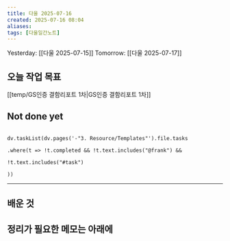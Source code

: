 ```yaml
---
title: 다울 2025-07-16
created: 2025-07-16 08:04
aliases: 
tags: [다울일간노트]
---
```



Yesterday: [[다울 2025-07-15]] 
Tomorrow: [[다울 2025-07-17]] 




## 오늘 작업 목표
[[temp/GS인증 결함리포트 1차|GS인증 결함리포트 1차]]



## Not done yet

```dataviewjs

dv.taskList(dv.pages('-"3. Resource/Templates"').file.tasks

.where(t => !t.completed && !t.text.includes("@frank") &&

!t.text.includes("#task")

))

```

---

## 배운 것




## 정리가 필요한 메모는 아래에



